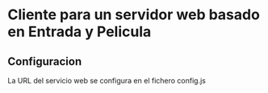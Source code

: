 # Cliente para un servidor web basado en Entrada y Pelicula

## Configuracion

La URL del servicio web se configura en el fichero config.js
